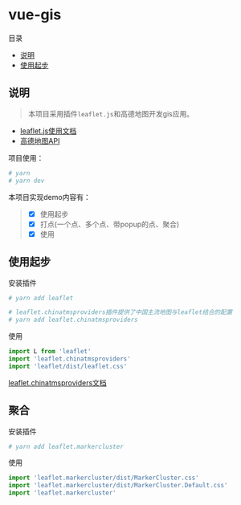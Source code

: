 # vue-gis

目录

- [说明](#说明)
- [使用起步](#使用起步)

## 说明

> 本项目采用插件``leaflet.js``和高德地图开发gis应用。

- [leaflet.js使用文档](https://leafletjs.com/)
- [高德地图API](https://lbs.amap.com/api/javascript-api/summary)

项目使用：

```bash
# yarn
# yarn dev
```

本项目实现demo内容有：

> - [x] 使用起步
> - [x] 打点(一个点、多个点、带popup的点、聚合)
> - [x] 使用

## 使用起步

安装插件

```bash
# yarn add leaflet

# leaflet.chinatmsproviders插件提供了中国主流地图与leaflet结合的配置
# yarn add leaflet.chinatmsproviders
```

使用

```javascript
import L from 'leaflet'
import 'leaflet.chinatmsproviders'
import 'leaflet/dist/leaflet.css'
```

[leaflet.chinatmsproviders文档](https://www.npmjs.com/package/leaflet.chinatmsproviders)

## 聚合

安装插件

```bash
# yarn add leaflet.markercluster
```

使用

```javascript
import 'leaflet.markercluster/dist/MarkerCluster.css'
import 'leaflet.markercluster/dist/MarkerCluster.Default.css'
import 'leaflet.markercluster'
```
